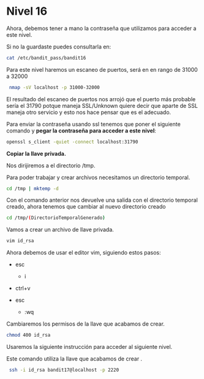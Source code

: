# Nivel 16

Ahora, debemos tener a mano la contraseña que utilizamos para acceder a este nivel.

Si no la guardaste puedes consultarla en:

```bash
cat /etc/bandit_pass/bandit16
```

Para este nivel haremos un escaneo de puertos, será en en rango de 31000 a 32000

```bash
 nmap -sV localhost -p 31000-32000
```

El resultado del escaneo de puertos nos arrojó que el puerto más probable sería el 31790 potque maneja SSL/Unknown quiere decir que aparte de SSL maneja otro servicio y esto nos hace pensar que es el adecuado.

Para enviar la contraseña usando ssl tenemos que poner el siguiente comando y **pegar la contraseña para acceder a este nivel**:

```bash
openssl s_client -quiet -connect localhost:31790
```

**Copiar la llave privada.**



Nos dirijiremos a el directorio /tmp.

Para poder trabajar y crear archivos necesitamos un directorio temporal.

```bash
cd /tmp | mktemp -d
```

Con el comando anterior nos devuelve una salida con el directorio temporal creado, ahora tenemos que cambiar al nuevo directorio creado

```bash
cd /tmp/(DirectorioTemporalGenerado)
```

Vamos a crear un archivo de llave privada.

```bash
vim id_rsa
```

Ahora debemos de usar el editor vim, siguiendo estos pasos:

- esc
  
  - i 

- ctrl+v 

- esc 
  
  - :wq

Cambiaremos los permisos de la llave que acabamos de crear.

```bash
chmod 400 id_rsa
```

Usaremos la siguiente instrucción para acceder al siguiente nivel.

Este comando utiliza la llave que acabamos de crear .

```bash
 ssh -i id_rsa bandit17@localhost -p 2220
```
